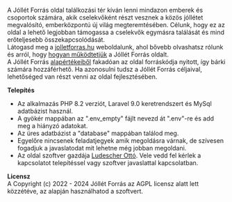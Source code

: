 A Jóllét Forrás oldal találkozási tér kíván lenni mindazon emberek és csoportok számára, akik cselekvőként részt vesznek a közös jóllétet megvalósító, emberközpontú új világ megteremtésében.
Célunk, hogy ez az oldal a lehető legjobban támogassa a cselekvők egymásra találását és mind erőteljesebb összekapcsolódását.<br>
Látogasd meg a <a href="https://jolletforras.hu/" target="_blank">jolletforras.hu</a> weboldalunk, ahol bővebb olvashatsz rólunk és arról, hogy <a href="https://jolletforras.hu/tudnivalo/1/tudnivalok-a-jollet-forras-talalkozasi-terrol-es-oldalrol" target="_blank">hogyan működtetjük</a> a Jóllét Forrás oldalt.<br>
A Jóllét Forrás <a href="https://jolletforras.hu/kozossegimegallapodas" target="_blank">alapértékeiből</a> fakadóan az oldal forráskódja nyitott, így bárki számára hozzáférhető. Ha azonosulni tudsz a Jóllét Forrás céljaival, lehetőséged van részt venni az oldal fejlesztésében.<br>

<b>Telepítés</b><br>
- Az alkalmazás PHP 8.2 verziót, Laravel 9.0 keretrendszert és MySql adatbázist használ.<br>
- A gyökér mappában az ".env_empty"  fájlt nevezd át ".env"-re és add meg a hiányzó adatokat.<br>
- Az üres adatbázist a "database" mappában találod meg. <br>
- Egyelőre nincsenek feladatjegyek amik megoldásra várnak, de szívesen fogadjuk a javaslatodat mit lehetne még jobban megoldani. <br>
- Az oldal szoftver gazdája <a href="https://jolletforras.hu/profil/72/ludescher-otto" target="_blank">Ludescher Ottó</a>. Vele vedd fel kérlek a kapcsolatot telepítéssel vagy szoftver javaslattal kapcsolatban.<br>

<b>Licensz</b><br>
A Copyright (c) 2022 - 2024 Jóllét Forrás az AGPL licensz alatt lett közzétéve, az alapján használhatod a szoftvert.